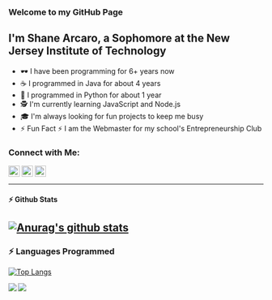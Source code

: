 ### Welcome to my GitHub Page

## I'm Shane Arcaro, a Sophomore at the New Jersey Institute of Technology
- 🕶 I have been programming for 6+ years now
- ☕ I programmed in Java for about 4 years
- 🐍 I programmed in Python for about 1 year
- 🕵 I'm currently learning JavaScript and Node.js
- 🎓 I'm always looking for fun projects to keep me busy
- :zap: Fun Fact :zap: I am the Webmaster for my school's Entrepreneurship Club

### Connect with Me:

[<img align="center" alt="twitter | Twitter" width="22px" src="https://cdn.jsdelivr.net/npm/simple-icons@v3/icons/twitter.svg" />][twitter]
[<img align="center" alt="linkedin | LinkedIn" width="22px" src="https://cdn.jsdelivr.net/npm/simple-icons@v3/icons/linkedin.svg" />][linkedin]
[<img align="center" alt="instagram | Instagram" width="22px" src="https://cdn.jsdelivr.net/npm/simple-icons@v3/icons/instagram.svg" />][instagram]


---
#### :zap: Github Stats

  [![Anurag's github stats](https://github-readme-stats.vercel.app/api?username=shanemichaelarcaro&show_icons=true&hide_border=true&theme=dracula)](https://github.com/anuraghazra/github-readme-stats)
---
### :zap: Languages Programmed

[![Top Langs](https://github-readme-stats.vercel.app/api/top-langs/?username=shanemichaelarcaro&theme=dracula)](https://github.com/anuraghazra/github-readme-stats)

<a href="https://github.com/anuraghazra/github-readme-stats">
  <img align="left" src="https://github-readme-stats.vercel.app/api/pin/?username=shanemichaelarcaro&repo=pyyoutube&theme=dracula" />
</a>
<a href="https://github.com/anuraghazra/convoychat">
  <img align="left" src="https://github-readme-stats.vercel.app/api/pin/?username=shanemichaelarcaro&repo=hangman&theme=dracula" />
</a>



[twitter]: https://twitter.com/shanearcaro
[instagram]: https://www.instagram.com/shanearcaro
[linkedin]: https://www.linkedin.com/in/shane-arcaro-339a5a44/

